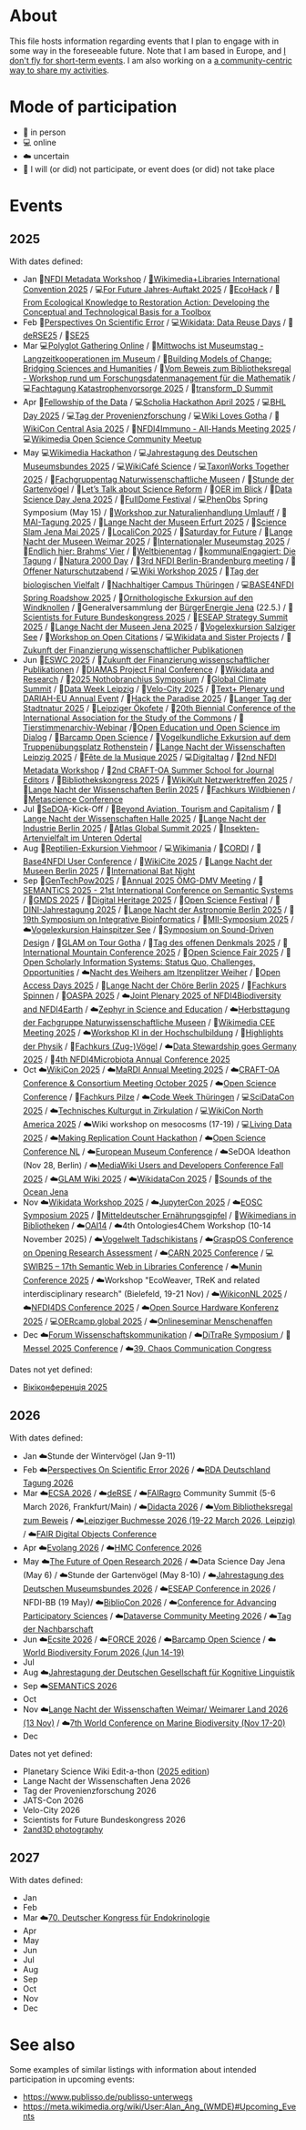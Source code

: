 # About

This file hosts information regarding events that I plan to engage with in some way in the foreseeable future. Note that I am based in Europe, and [I don't fly for short-term events](https://noflyclimatesci.org/biographies/daniel-mietchen). I am also working on a [a community-centric way to share my activities](https://github.com/Daniel-Mietchen/ideas/blob/master/communities/communities.md).

# Mode of participation

- 🙋 in person
- 💻 online
- ☁️ uncertain
- 🚫 I will (or did) not participate, or event does (or did) not take place

# Events

## 2025

With dates defined:
  - Jan 🙋[NFDI Metadata Workshop](https://www.nfdi.de/workshop-metadata-2025/) / [🚫Wikimedia+Libraries International Convention 2025](https://meta.wikimedia.org/wiki/Wikimedia%2BLibraries_International_Convention_2025) / 💻[For Future Jahres-Auftakt 2025](https://www.for-future-buendnis.de/programm-2025/) / 🙋[EcoHack](https://www.uni-bielefeld.de/einrichtungen/zif/events/#/event/8023) / 🙋[From Ecological Knowledge to Restoration Action: Developing the Conceptual and Technological Basis for a Toolbox](https://www.uni-bielefeld.de/einrichtungen/zif/events/#/event/7878)
  - Feb 🚫[Perspectives On Scientific Error](https://errorsin.science/) / 💻[Wikidata: Data Reuse Days](https://www.wikidata.org/wiki/Event:Data_Reuse_Days_2025) / 🙋[deRSE25](https://events.hifis.net/event/1741/) / 🙋[SE25](https://se2025.sdq.kastel.kit.edu/)
  - Mar 💻[Polyglot Gathering Online](https://www.polyglotgathering.com/2025/de/online/) / 🙋[Mittwochs ist Museumstag - Langzeitkooperationen im Museum](https://www.kiekeberg-museum.de/das-sind-wir/forschung/tagungen/) / 🚫[Building Models of Change: Bridging Sciences and Humanities](https://www.uni-bielefeld.de/themen/conference-march-2025/index.xml) / 🙋[Vom Beweis zum Bibliotheksregal - Workshop rund um Forschungsdatenmanagement für die Mathematik](https://www.mis.mpg.de/events/series/vom-beweis-zum-bibliotheksregal-workshop-rund-um-forschungsdatenmanagement-fuer-die-mathematik) / 💻[Fachtagung Katastrophenvorsorge 2025](https://www.fachtagung-katastrophenvorsorge.de/) / 🙋[transform_D Summit](https://www.deutsche-stiftung-engagement-und-ehrenamt.de/d-s-e-e-de-summit/)
  - Apr 🙋[Fellowship of the Data](https://indico.leibniz-fli.de/event/10/) / 💻[Scholia Hackathon April 2025](https://www.wikidata.org/wiki/Wikidata:Scholia/Events/Hackathon_April_2025) / 💻[BHL Day 2025](https://about.biodiversitylibrary.org/get-involved/events/bhl-day-2025/) / 💻[Tag der Provenienzforschung](https://www.arbeitskreis-provenienzforschung.org/tag-der-provenienzforschung/) / 💻[Wiki Loves Gotha](https://de.wikipedia.org/wiki/Wikipedia:GLAM/GLAM_digital/GOTHA_2025-04-14) / 🚫[WikiCon Central Asia 2025](https://meta.wikimedia.org/wiki/Central_Asian_WikiCon_2025) / 🚫[NFDI4Immuno - All-Hands Meeting 2025](https://events.hifis.net/event/2206/timetable/#20250422) / 💻[Wikimedia Open Science Community Meetup](https://de.wikipedia.org/wiki/Wikipedia:Hannover/Termine/2025-04-24)
  - May 💻[Wikimedia Hackathon](https://www.mediawiki.org/wiki/Wikimedia_Hackathon_2025) / 💻[Jahrestagung des Deutschen Museumsbundes 2025](https://www.museumsbund.de/aktuelles/jahrestagung/) / 💻[WikiCafé Science](https://fr.wikipedia.org/wiki/Projet:Wikifier_la_science/WikiCaf%C3%A9s) / 💻[TaxonWorks Together 2025](https://together.taxonworks.org/) / 🙋[Fachgruppentag Naturwissenschaftliche Museen](https://www.museumsbund.de/termine/fachgruppentag-innerhalb-der-jahrestagung-des-dmb-4/) / 🙋[Stunde der Gartenvögel](https://stundedergartenvoegel.de/) / 🙋[Let’s Talk about Science Reform](https://www.rmz.hu-berlin.de/de/termine/let2019s-talk-about-science-reform-a-workshop-on-theoretical-and-methodological-approaches-to-investigating-the-open-science-movement) / 🙋[OER im Blick](https://www.oer-strategie.de/konferenz/) / 🙋[Data Science Day Jena 2025](https://indico.rz.uni-jena.de/event/206/) / 🚫[FullDome Festival](https://fulldome-festival.de/info) / 💻[PhenObs](https://www.idiv.de/research/projects/phenobs/) Spring Symposium (May 15) / 🚫[Workshop zur Naturalienhandlung Umlauff](https://www.museumfuernaturkunde.berlin/de/umlauff-workshop) / 🚫[MAI-Tagung 2025](https://mai-tagung.lvr.de/de/programm_1/inhaltsseite_16.html) / 🚫[Lange Nacht der Museen Erfurt 2025](https://www.nachtdermuseen.com/erfurt) / 🙋[Science Slam Jena Mai 2025](https://www.scienceslam.de/termine/science-slam-in-jena-im-mai-2025/) / 🙋[LocaliCon 2025](https://de.wikipedia.org/wiki/Wikipedia:F%C3%B6rderung/Lokale_Community-R%C3%A4ume/LokaliCon_2025) / 🙋[Saturday for Future](https://greencampus.boell.de/de/afar/event%3Asaturday-future) / 🚫[Lange Nacht der Museen Weimar 2025](https://www.klassik-stiftung.de/ihr-besuch/veranstaltungen/lange-nacht-der-museen/) / 🚫[Internationaler Museumstag 2025](https://www.museumsbund.de/internationaler-museumstag/) / 🙋[Endlich hier: Brahms‘ Vier](https://www.rsb-online.de/konzerte/vladimir-jurowski-yunchan-lim/) / 🚫[Weltbienentag](https://weltbienentag.de/) / 🙋[kommunalEngagiert: Die Tagung](https://www.deutsche-stiftung-engagement-und-ehrenamt.de/aktuelles/kommunal-engagiert-die-tagung/) / 🚫[Natura 2000 Day](https://environment.ec.europa.eu/topics/nature-and-biodiversity/natura-2000/natura-2000-day_en) / 🙋[3rd NFDI Berlin-Brandenburg meeting](https://events.hifis.net/event/2123/) / 🚫[Offener Naturschutzabend](https://www.nabu.de/modules/termindb/detail.php?id=1167432) / 💻[Wiki Workshop 2025](https://meta.wikimedia.org/wiki/Wiki_Workshop_2025) / 🚫[Tag der biologischen Vielfalt](https://www.bmuv.de/veranstaltung/internationaler-tag-der-biologischen-vielfalt/) / 🙋[Nachhaltiger Campus Thüringen](https://www.biodidaktik.uni-jena.de/2112/nachhaltiger-campus) / 💻[BASE4NFDI Spring Roadshow 2025](https://base4nfdi.de/?view=article&id=130:event-spring-roadshow-2025&catid=8) / 🚫[Ornithologische Exkursion auf den Windknollen](https://www.nabu.de/modules/termindb/detail.php?id=1120382) / 🙋Generalversammlung der [BürgerEnergie Jena](https://www.buergerenergie-jena.de/) (22.5.) / 🚫[Scientists for Future Bundeskongress 2025](https://de.scientists4future.org/veranstaltungen/bundeskongress-2025/) / 🚫[ESEAP Strategy Summit 2025](https://meta.wikimedia.org/wiki/ESEAP_Strategy_Summit_2025) / 🚫[Lange Nacht der Museen Jena 2025](https://www.nachtdermuseen.com/jena) / 🚫[Vogelexkursion Salziger See](https://www.nabu.de/modules/termindb/detail.php?id=1159152) / 🙋[Workshop on Open Citations](https://workshop-oc.github.io/) / 💻[Wikidata and Sister Projects](https://www.wikidata.org/wiki/Event:Wikidata_and_Sister_Projects) / 🚫[Zukunft der Finanzierung wissenschaftlicher Publikationen](https://www.leopoldina.org/veranstaltungen/veranstaltung/event/3250/)
  - Jun  🚫[ESWC 2025](https://2025.eswc-conferences.org/) / 🚫[Zukunft der Finanzierung wissenschaftlicher Publikationen](https://www.leopoldina.org/veranstaltungen/veranstaltung/event/3250/) / 🚫[DIAMAS Project Final Conference](https://diamasproject.eu/the-diamas-project-final-conference-registration-is-open/) / 🙋[Wikidata and Research](https://meta.wikimedia.org/wiki/Wikidata_and_research) / 🚫[2025 Nothobranchius Symposium](https://notho-2025.de/) / 🚫[Global Climate Summit](https://www.climate.ox.ac.uk/globalclimatesummit) / 🙋[Data Week Leipzig](https://www.dataweek.de/) / 🚫[Velo-City 2025](https://www.velo-city-conference.com/) / 🚫[Text+ Plenary und DARIAH-EU Annual Event](https://text-plus.org/en/aktuelles/aktuelle-infos/posts/2024-11-plenary-2025/) / 🙋[Hack the Paradise 2025](https://www.jena-veranstaltungen.de/event/hack-the-paradise-2025) / 🚫[Langer Tag der Stadtnatur 2025](https://www.langertagderstadtnatur.de/home) / 🚫[Leipziger Ökofete](https://www.oekoloewe.de/oekofete.html) / 🚫[20th Biennial Conference of the International Association for the Study of the Commons](https://2025.iasc-commons.org/) / 🚫[Tierstimmenarchiv-Webinar](https://winoda.de/en/event/webinar-animal-sound-archive/) /🙋[Open Education und Open Science im Dialog](https://kn-oer.de/veranstaltung/knoer-tagung-2025/) / 🙋[Barcamp Open Science](https://www.barcamp-open-science.eu/) / 🚫[Vogelkundliche Exkursion auf dem Truppenübungsplatz Rothenstein](https://www.nabu.de/modules/termindb/detail.php?id=1120412) / 🚫[Lange Nacht der Wissenschaften Leipzig 2025](https://www.wissen-in-leipzig.de/) / 🙋[Fête de la Musique 2025](https://www.innenstadt-jena.de/2024/03/25/fete-de-la-musique-2024/) / 💻[Digitaltag](https://digitaltag.eu/digitaltag) / 🚫[2nd NFDI Metadata Workshop](https://www.nfdi.de/2nd-nfdi-metadata-workshop/) / 🚫[2nd CRAFT-OA Summer School for Journal Editors](https://www.craft-oa.eu/2nd-craft-oa-summer-school-for-journal-editors/) / 🙋[Bibliothekskongress 2025](https://2025.bid-kongress.de/) / 🚫[WikiKult Netzwerktreffen 2025](https://meta.wikimedia.org/wiki/WikiKult_Netzwerktreffen_2025) / 🚫[Lange Nacht der Wissenschaften Berlin 2025](https://www.langenachtderwissenschaften.de/) / 🚫[Fachkurs Wildbienen](https://www.nabu-artenkenntnis.de/artenkenner-in-werden/fachkurse/wildbienen/) / 🚫[Metascience Conference](https://metascience.info/)
  - Jul  🚫[SeDOA](https://diamond-open-access.de/en/sedoa/)-Kick-Off / 🚫[Beyond Aviation, Tourism and Capitalism](https://stay-grounded.org/strategy-conference/) / 🚫[Lange Nacht der Wissenschaften Halle 2025](https://lndwhalle.de/) / 🚫[Lange Nacht der Industrie Berlin 2025](https://www.visitberlin.de/de/event/lange-nacht-der-industrie-2025) / 🚫[Atlas Global Summit 2025](https://www.atlasmovement.org/globalsummit2025) / 🚫[Insekten-Artenvielfalt im Unteren Odertal](https://nabu-naturgucker.de/reisen/praxistage/insekten-artenvielfalt-im-unteren-odertal/)
  - Aug 🚫[Reptilien-Exkursion Viehmoor](https://www.nabu.de/modules/termindb/detail.php?id=1160282) / 💻[Wikimania](https://wikimania.wikimedia.org/wiki/2025:Wikimania) / 🙋[CORDI](https://www.nfdi.de/cordi-2025/) / 🚫[Base4NFDI User Conference](https://base4nfdi.de/?view=article&id=134:save-the-date-uc4b-2025&catid=8) / 🙋[WikiCite 2025](https://meta.wikimedia.org/wiki/WikiCite_2025) / 🚫[Lange Nacht der Museen Berlin 2025](https://langenachtdermuseen.berlin/) / 🚫[International Bat Night](https://www.eurobats.org/international_bat_night)
  - Sep 🚫[GenTechPow2025](https://gentechpower2025.uw.edu.pl/) / 🚫[Annual 2025 ÖMG-DMV Meeting](https://www.jku.at/en/faculty-of-engineering-natural-sciences/organization/subject-areas/mathematics/oemg-dmv-2025/) / 🙋[SEMANTiCS 2025 - 21st International Conference on Semantic Systems](https://2025-eu.semantics.cc/) / 🚫[GMDS 2025](https://gmds2025.de/) / 🚫[Digital Heritage 2025](https://digitalheritage2025.unisi.it/) / 🚫[Open Science Festival](https://osfestival2025.univie.ac.at/) / 🚫[DINI-Jahrestagung 2025](https://dini.de/veranstaltungen/jahrestagungen/26-dini-jahrestagung-2025) / 🚫[Lange Nacht der Astronomie Berlin 2025](https://www.lange-nacht-der-astronomie.de/) / 🚫[19th Symposium on Integrative Bioinformatics](https://meetings.ipk-gatersleben.de/grc-ib2025/) / 🙋[MII-Symposium 2025](https://www.medizininformatik-initiative.de/de/aktuelles/mii-symposium-2025) / ☁️[Vogelexkursion Hainspitzer See](https://www.nabu.de/modules/termindb/detail.php?id=1120452) / 🚫[Symposium on Sound-Driven Design](https://www.ircam.fr/agenda/symposium-on-sound-driven-design/detail) / 🙋[GLAM on Tour Gotha](https://de.wikipedia.org/wiki/Wikipedia:GLAM/GLAM_on_Tour/Gotha_I_2025) / 🙋[Tag des offenen Denkmals 2025](https://tag-des-offenen-denkmals.de/) / 🚫[International Mountain Conference 2025](https://imc2025.info/) / 🚫[Open Science Fair 2025](https://www.opensciencefair.eu/) / 🙋[Open Scholarly Information Systems: Status Quo, Challenges, Opportunities](https://www.dagstuhl.de/en/seminars/seminar-calendar/seminar-details/25381) / ☁️[Nacht des Weihers am Itzenplitzer Weiher](https://www.nabu-schiffweiler.de/termine-2025/stimmen-in-der-nacht/) / 🚫[Open Access Days 2025](https://open-access.network/en/services/news/article/open-access-tage-2025-call-for-proposals) / 🚫[Lange Nacht der Chöre Berlin 2025](https://www.visitberlin.de/de/event/lange-nacht-der-choere-2025) / 🚫[Fachkurs Spinnen](https://www.nabu-artenkenntnis.de/artenkenner-in-werden/fachkurse/spinnentiere/) / 🚫[OASPA 2025](https://www.oaspa.org/events/annualconference/) / ☁️[Joint Plenary 2025 of NFDI4Biodiversity and NFDI4Earth](https://www.nfdi4biodiversity.org/de/events/joint-plenary-2025/) / ☁️[Zephyr in Science and Education](https://www.zephyr-sceduconf.org/zise25) / ☁️[Herbsttagung der Fachgruppe Naturwissenschaftliche Museen](https://www.museumsbund.de/termine/herbsttagung-der-fachgruppe-naturwissenschaftliche-museen/) / 🚫[Wikimedia CEE Meeting 2025](https://meta.wikimedia.org/wiki/Wikimedia_CEE_Meeting_2025) /  ☁️[Workshop KI in der Hochschulbildung](https://www.eah-jena.de/moveki2eah/workshops/oer-und-vernetzung) / 🚫[Highlights der Physik](https://www.highlights-physik.de/) / 🚫[Fachkurs (Zug-)Vögel](https://www.nabu-artenkenntnis.de/artenkenner-in-werden/fachkurse/zug-v%C3%B6gel/) / ☁️[Data Stewardship goes Germany 2025](https://indico.kit.edu/event/5012/) / 🚫[4th NFDI4Microbiota Annual Conference 2025](https://events.hifis.net/event/2654/)
  - Oct ☁️[WikiCon 2025](https://de.wikipedia.org/wiki/Wikipedia:WikiCon_2025) / ☁️[MaRDI Annual Meeting 2025](https://www.math.cit.tum.de/en/math/news/article/mardi-annual-meeting-2025/) / ☁️[CRAFT-OA Conference & Consortium Meeting October 2025](https://events.gwdg.de/event/1111/) / ☁️[Open Science Conference](https://www.open-science-conference.eu/) / 🚫[Fachkurs Pilze](https://www.nabu-artenkenntnis.de/artenkenner-in-werden/fachkurse/pilze/) / ☁️[Code Week Thüringen]( https://thueringen.codeweek.de/) / 💻[SciDataCon 2025](https://scidatacon.org/event/9/) / ☁️[Technisches Kulturgut in Zirkulation](https://deutsches-optisches-museum.de/neuigkeiten/call-for-papers-zum-internationalen-tag-der-provenienzforschung) / 💻[WikiCon North America 2025](https://wikiconference.org/wiki/2025/Main_Page) / ☁️Wiki workshop on mesocosms (17-19) / 💻[Living Data 2025](https://livingdata2025.com/) / ☁️[Making Replication Count Hackathon](https://indico.uni-muenster.de/event/3626/) / ☁️[Open Science Conference NL](https://www.openscience.nl/en/open-science-festival) / ☁️[European Museum Conference](https://www.ne-mo.org/news-events/nemo-european-museum-conference/) / ☁️SeDOA Ideathon (Nov 28, Berlin) / ☁️[MediaWiki Users and Developers Conference Fall 2025](https://www.mediawiki.org/wiki/MediaWiki_Users_and_Developers_Conference_Fall_2025) / ☁️[GLAM Wiki 2025](https://meta.wikimedia.org/wiki/GLAM_Wiki_2025) / ☁️[WikidataCon 2025](https://www.wikidata.org/wiki/Event:WikidataCon_2025) / 🙋[Sounds of the Ocean Jena](https://www.eventim.de/event/sounds-of-the-ocean-the-immersive-experience-zeiss-planetarium-jena-20427846/)
  - Nov  ☁️[Wikidata Workshop 2025](https://wikidataworkshop.github.io/2025/) / ☁️[JupyterCon 2025](https://events.linuxfoundation.org/jupytercon/) / ☁️[EOSC Symposium 2025](https://eosc.eu/events/eosc-symposium-2025/) / 🚫[Mitteldeutscher Ernährungsgipfel](https://mitteldeutscher-ernaehrungsgipfel.de/) / 🙋[Wikimedians in Bibliotheken](https://de.wikiversity.org/wiki/Wikimedians_in_Bibiotheken) / ☁️[OAI14](https://oai.events/oai14/) / ☁️4th Ontologies4Chem Workshop (10-14 November 2025) / ☁️[Vogelwelt Tadschikistans](https://www.nabu.de/modules/termindb/detail.php?id=1131382) / ☁️[GraspOS Conference on Opening Research Assessment](https://graspos.eu/graspos-conference-2025) / ☁️[CARN 2025 Conference](https://conference3.aau.at/event/106/) / 💻[SWIB25 – 17th Semantic Web in Libraries Conference](https://forum.swib.org/t/swib25-welcome/921) / ☁️[Munin Conference 2025](https://site.uit.no/muninconf/) / ☁️Workshop "EcoWeaver, TReK and related interdisciplinary research" (Bielefeld, 19-21 Nov) / ☁️[WikiconNL 2025](https://www.wikimedia.nl/actueel/nieuws/save-the-date-wikiconnl-2025-in-leiden/) / ☁️[NFDI4DS Conference 2025](https://events.hifis.net/event/2328/) / ☁️[Open Source Hardware Konferenz 2025](https://www.oshop-network.de/konferenz-2025/) / 💻[OERcamp.global 2025](https://oercamp.de/veranstaltungen/global-2025/) / ☁️[Onlineseminar Menschenaffen](https://www.nabu.de/modules/termindb/detail.php?id=1103762)
  - Dec ☁️[Forum Wissenschaftskommunikation](https://wissenschaft-im-dialog.de/forum-wissenschaftskommunikation/) / ☁️[DiTraRe Symposium ](https://www.ditrare.de/) / 🙋[Messel 2025 Conference](https://www.senckenberg.de/en/institutes/senckenberg-research-institute-natural-history-museum-frankfurt/division-messel-research-mammalogy/messel2025-conference/) / ☁️[39. Chaos Communication Congress](https://events.ccc.de/calendar/)

Dates not yet defined:
- [Вікіконференція 2025](https://ua.wikimedia.org/wiki/%D0%92%D1%96%D0%BA%D1%96%D0%BA%D0%BE%D0%BD%D1%84%D0%B5%D1%80%D0%B5%D0%BD%D1%86%D1%96%D1%8F_2025)
 
## 2026

With dates defined:
  - Jan ☁️Stunde der Wintervögel (Jan 9-11)
  - Feb ☁️[Perspectives On Scientific Error 2026](https://perspectivesonscientificerror2026.wordpress.com/) / ☁️[RDA Deutschland Tagung 2026](https://rda-de.de)
  - Mar ☁️[ECSA 2026](https://www.ecsa.ngo/conferences/) / ☁️[deRSE](https://events.hifis.net/event/2945/) / ☁️[FAIRagro](https://fairagro.net/) Community Summit (5-6 March 2026, Frankfurt/Main) / ☁️[Didacta 2026](https://www.didacta-koeln.de/) / ☁️[Vom Bibliotheksregal zum Beweis](https://www.mis.mpg.de/de/events/series/vom-beweis-zum-bibliotheksregal-2026) / ☁️[Leipziger Buchmesse 2026 (19-22 March 2026, Leipzig)](https://www.leipziger-buchmesse.de/de/) / ☁️[FAIR Digital Objects Conference](https://fairdo.org/fdo-conference-2026/)
  - Apr ☁️[Evolang 2026](https://evolang2026.org/) / ☁️[HMC Conference 2026](https://helmholtz-metadaten.de/en/news/hmc-conference-2026_std)
  - May  ☁️[The Future of Open Research 2026](https://opensciencestudies.eu/for-2026-conference/) / ☁️Data Science Day Jena (May 6) / ☁️Stunde der Gartenvögel (May 8-10) / ☁️[Jahrestagung des Deutschen Museumsbundes 2026](https://www.museumsbund.de/jahrestagung-des-deutschen-museumsbundes-2026-in-muenster-zu-museen-in-der-pluralen-gesellschaft/) / ☁️[ESEAP Conference in 2026](https://meta.wikimedia.org/wiki/ESEAP_Conference_2026) / NFDI-BB (19 May)/ ☁️[BiblioCon 2026](https://2026.bibliocon.de/) / ☁️[Conference for Advancing Participatory Sciences](https://participatorysciences.org/conferences/caps-2026/registration-rates-2026/) / ☁️[Dataverse Community Meeting 2026](https://dataverse.org/events) / ☁️[Tag der Nachbarschaft](https://www.tagdernachbarschaft.com/)
  - Jun  ☁️[Ecsite 2026](https://ecsite.wildapricot.org/Conference) / ☁️[FORCE 2026](https://force11.org/force2026/) / ☁️[Barcamp Open Science](https://www.barcamp-open-science.eu/) / ☁️[World Biodiversity Forum 2026 (Jun 14-19)](https://worldbiodiversityforum.org/)
  - Jul
  - Aug ☁️[Jahrestagung der Deutschen Gesellschaft für Kognitive Linguistik](https://www.uni-bielefeld.de/fakultaeten/linguistik-literaturwissenschaft/forschung/arbeitsgruppen/germanistische-grammatikf/dgkl2026/)
  - Sep ☁️[SEMANTiCS 2026](https://2026-eu.semantics.cc/)
  - Oct
  - Nov ☁️[Lange Nacht der Wissenschaften Weimar/ Weimarer Land 2026 (13 Nov)](https://www.weimar.de/kultur/veranstaltungen/hoehepunkte/lange-nacht-der-wissenschaften/) / ☁️[7th World Conference on Marine Biodiversity (Nov 17-20)](https://www.wcmb2026.org/)
  - Dec

Dates not yet defined:
- Planetary Science Wiki Edit-a-thon ([2025 edition](https://meta.wikimedia.org/wiki/Planetary_Science_Wiki_Edit-a-thon))
- Lange Nacht der Wissenschaften Jena 2026
- Tag der Provenienzforschung 2026
- JATS-Con 2026
- Velo-City 2026
- Scientists for Future Bundeskongress 2026
- [2and3D photography](https://2and3dmagazine.rijksmuseum.nl/)

## 2027

With dates defined:
  - Jan
  - Feb
  - Mar ☁️[70. Deutscher Kongress für Endokrinologie](https://www.endokrinologie.net/veranstaltung/70-deutscher-kongress-fuer-endokrinologie.php)
  - Apr 
  - May 
  - Jun
  - Jul
  - Aug 
  - Sep
  - Oct
  - Nov 
  - Dec


# See also

Some examples of similar listings with information about intended participation in upcoming events:
* https://www.publisso.de/publisso-unterwegs
* https://meta.wikimedia.org/wiki/User:Alan_Ang_(WMDE)#Upcoming_Events
